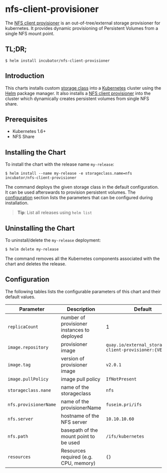 # nfs-client-provisioner

The [NFS client provisioner](https://github.com/kubernetes-incubator/external-storage/tree/master/nfs-client) is an out-of-tree/external storage provisioner for kubernetes. It provides dynamic provisioning of Persistent Volumes from a single NFS mount point.

## TL;DR;

```console
$ helm install incubator/nfs-client-provisioner
```

## Introduction

This charts installs custom [storage class](https://kubernetes.io/docs/concepts/storage/storage-classes/) into a [Kubernetes](http://kubernetes.io) cluster using the [Helm](https://helm.sh) package manager. It also installs a [NFS client provisioner](https://github.com/kubernetes-incubator/external-storage/tree/master/nfs-client) into the cluster which dynamically creates persistent volumes from single NFS share.

## Prerequisites

- Kubernetes 1.6+
- NFS Share

## Installing the Chart

To install the chart with the release name `my-release`:

```console
$ helm install --name my-release -e storageclass.name=nfs incubator/nfs-client-provisioner
```

The command deploys the given storage class in the default configuration. It can be used afterswards to provision persistent volumes. The [configuration](#configuration) section lists the parameters that can be configured during installation.

> **Tip**: List all releases using `helm list`

## Uninstalling the Chart

To uninstall/delete the `my-release` deployment:

```console
$ helm delete my-release
```

The command removes all the Kubernetes components associated with the chart and deletes the release.

## Configuration

The following tables lists the configurable parameters of this chart and their default values.

| Parameter                         | Description                                 | Default                                                     |
| --------------------------------- | -------------------------------------       | ---------------------------------------------------------   |
| `replicaCount`                    | number of provisioner instances to deployed | 1                                                           |
| `image.repository`                | provisioner image                           | `quay.io/external_storage/nfs-client-provisioner:{VERSION}` |
| `image.tag`                       | version of provisioner image                | `v2.0.1`                                                    |
| `image.pullPolicy`                | image pull policy                           | `IfNotPresent`                                              |
| `storageclass.nane`               | name of the storageclass                    | `nfs`                                                       |
| `nfs.provisionerName`             | name of the provisionerName                 | `fuseim.pri/ifs`                                            |
| `nfs.server`                      | hostname of the NFS server                  | `10.10.10.60`                                               |
| `nfs.path`                        | basepath of the mount point to be used      | `/ifs/kubernetes`                                           |
| `resources`                       | Resources required (e.g. CPU, memory)       | `{}`                                                        |
